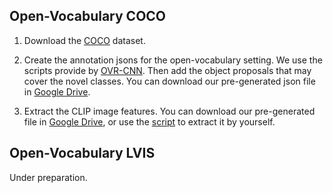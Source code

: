 ## Open-Vocabulary COCO

1. Download the [COCO](https://cocodataset.org/#home) dataset.

2. Create the annotation jsons for the open-vocabulary setting. We use the scripts provide by [OVR-CNN](https://github.com/alirezazareian/ovr-cnn/blob/master/ipynb/003.ipynb). Then add the object proposals that may cover the novel classes. You can download our pre-generated json file in [Google Drive](https://drive.google.com/file/d/1O_RU6k_s3UI74RFcpxAyIQhHmnmbRdIe/view?usp=sharing).

3. Extract the CLIP image features. You can download our pre-generated file in [Google Drive](https://drive.google.com/file/d/1nZJcr0Rl1Osy6qxbNPd1eIgZiZ0Warc6/view?usp=sharing), or use the [script](./detlip/scripts/save_clip_features.py) to extract it by yourself.

## Open-Vocabulary LVIS

Under preparation.
